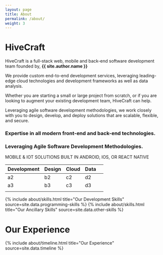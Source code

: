 ```yaml
---
layout: page
title: About
permalink: /about/
weight: 3
---
```


# **HiveCraft**

HiveCraft is a full-stack web, mobile and back-end software development team founded by, **{{ site.author.name }}**

We provide custom end-to-end development services, leveraging leading-edge cloud technologies and development frameworks as well as data analysis.

Whether you are starting a small or large project from scratch, or if you are looking to augment your existing development team, HiveCraft can help.

Leveraging agile software development methodologies, we work closely with you to design, develop, and deploy solutions that are scalable, flexible, and secure.

### Expertise in all modern front-end and back-end technologies.
### Leveraging Agile Software Development Methodologies.
MOBILE & IOT SOLUTIONS BUILT IN ANDROID, IOS, OR REACT NATIVE

| Development | Design | Cloud | Data |   |
|-------------|--------|-------|------|---|
| a2          | b2     | c2    | d2   |   |
| a3          | b3     | c3    | d3   |   |
|             |        |       |      |   |

<div class="row">
{% include about/skills.html title="Our Development Skills" source=site.data.programming-skills %}
{% include about/skills.html title="Our Ancillary Skills" source=site.data.other-skills %}
</div>

# Our Experience
<div class="row">
{% include about/timeline.html title="Our Experience" source=site.data.timeline %}
</div>
